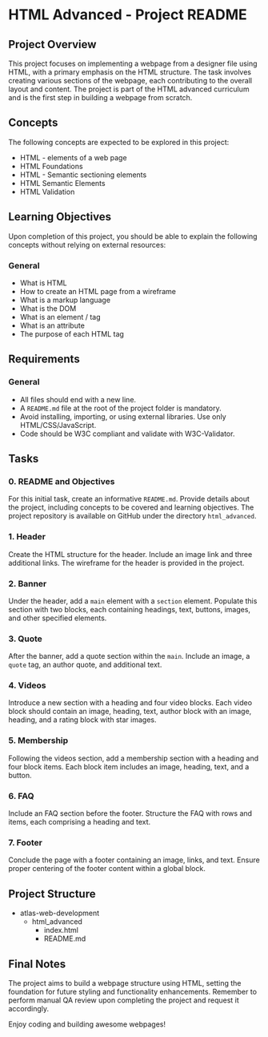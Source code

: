# HTML Advanced - Project README

## Project Overview
This project focuses on implementing a webpage from a designer file using HTML, with a primary emphasis on the HTML structure. The task involves creating various sections of the webpage, each contributing to the overall layout and content. The project is part of the HTML advanced curriculum and is the first step in building a webpage from scratch.

## Concepts
The following concepts are expected to be explored in this project:

- HTML - elements of a web page
- HTML Foundations
- HTML - Semantic sectioning elements
- HTML Semantic Elements
- HTML Validation

## Learning Objectives
Upon completion of this project, you should be able to explain the following concepts without relying on external resources:

### General
- What is HTML
- How to create an HTML page from a wireframe
- What is a markup language
- What is the DOM
- What is an element / tag
- What is an attribute
- The purpose of each HTML tag

## Requirements
### General
- All files should end with a new line.
- A `README.md` file at the root of the project folder is mandatory.
- Avoid installing, importing, or using external libraries. Use only HTML/CSS/JavaScript.
- Code should be W3C compliant and validate with W3C-Validator.

## Tasks
### 0. README and Objectives
For this initial task, create an informative `README.md`. Provide details about the project, including concepts to be covered and learning objectives. The project repository is available on GitHub under the directory `html_advanced`.

### 1. Header
Create the HTML structure for the header. Include an image link and three additional links. The wireframe for the header is provided in the project.

### 2. Banner
Under the header, add a `main` element with a `section` element. Populate this section with two blocks, each containing headings, text, buttons, images, and other specified elements.

### 3. Quote
After the banner, add a quote section within the `main`. Include an image, a `quote` tag, an author quote, and additional text.

### 4. Videos
Introduce a new section with a heading and four video blocks. Each video block should contain an image, heading, text, author block with an image, heading, and a rating block with star images.

### 5. Membership
Following the videos section, add a membership section with a heading and four block items. Each block item includes an image, heading, text, and a button.

### 6. FAQ
Include an FAQ section before the footer. Structure the FAQ with rows and items, each comprising a heading and text.

### 7. Footer
Conclude the page with a footer containing an image, links, and text. Ensure proper centering of the footer content within a global block.

## Project Structure


- atlas-web-development
  - html_advanced
    - index.html
    - README.md


## Final Notes
The project aims to build a webpage structure using HTML, setting the foundation for future styling and functionality enhancements. Remember to perform manual QA review upon completing the project and request it accordingly.

Enjoy coding and building awesome webpages!
